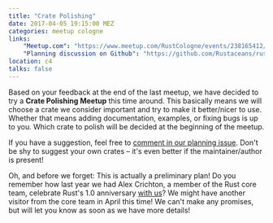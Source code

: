 ```yaml
---
title: "Crate Polishing"
date: 2017-04-05 19:15:00 MEZ
categories: meetup cologne
links:
    "Meetup.com": "https://www.meetup.com/RustCologne/events/238165412/"
    "Planning discussion on Github": "https://github.com/Rustaceans/rust-cologne/issues/29"
location: c4
talks: false
---
```

Based on your feedback at the end of the last meetup, we have decided to try a
**Crate Polishing Meetup** this time around. This basically means we will choose a
crate we consider important and try to make it better/nicer to use. Whether that
means adding documentation, examples, or fixing bugs is up to you. Which crate
to polish will be decided at the beginning of the meetup.

If you have a suggestion, feel free to [comment in our planning issue][1]. Don't
be shy to suggest your own crates – it's even better if the maintainer/author is
present!
 
Oh, and before we forget: This is actually a preliminary plan! Do you remember how
last year we had Alex Crichton, a member of the Rust core team, celebrate Rust's
1.0 anniversary [with us][2]? We might have another visitor from the core team in
April this time! We can't make any promises, but will let you know as soon as we
have more details!

[1]: https://github.com/Rustaceans/rust-cologne/issues/29
[2]: http://rust.cologne/2016/06/06/rust-anniversary-part-2.html
